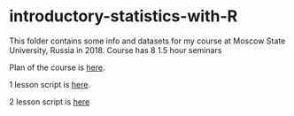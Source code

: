 # introductory-statistics-with-R
This folder contains some info and datasets for my course at Moscow State University, Russia in 2018. Course has 8 1.5 hour seminars

Plan of the course is [here](https://github.com/eldarrak/introductory-statistics-with-R/blob/master/plan.rmd).

1 lesson script is [here](https://github.com/eldarrak/introductory-statistics-with-R/blob/master/1_basic_introduction.Rmd).

2 lesson script is [here](https://github.com/eldarrak/introductory-statistics-with-R/blob/master/2_data_import.Rmd)
